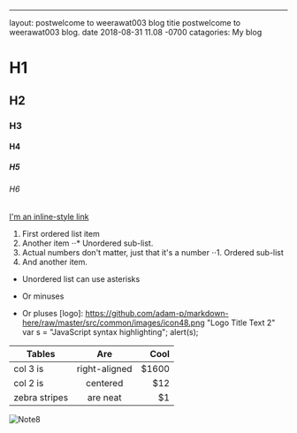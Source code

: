 ---
layout: postwelcome to weerawat003 blog
titie postwelcome to weerawat003 blog. 
date 2018-08-31 11.08 -0700
catagories: My blog
# H1
## H2
### H3
#### H4
##### H5
###### H6
[I'm an inline-style link](https://www.google.com)
1. First ordered list item
2. Another item
⋅⋅* Unordered sub-list. 
1. Actual numbers don't matter, just that it's a number
⋅⋅1. Ordered sub-list
4. And another item.
* Unordered list can use asterisks
- Or minuses
+ Or pluses
[logo]: https://github.com/adam-p/markdown-here/raw/master/src/common/images/icon48.png "Logo Title Text 2"
var s = "JavaScript syntax highlighting";
alert(s);

| Tables        | Are           | Cool  |
| ------------- |:-------------:| -----:|
| col 3 is      | right-aligned | $1600 |
| col 2 is      | centered      |   $12 |
| zebra stripes | are neat      |    $1 |
![Note8](https://www.google.com/url?sa=i&rct=j&q=&esrc=s&source=images&cd=&cad=rja&uact=8&ved=0ahUKEwi2jqyNgpLWAhVMPI8KHUP_AHIQjRwIBw&url=http%3A%2F%2Fwww.thisisgamethailand.com%2Fcontent%2FFIFA-Online-3-M-%25E0%25B9%2580%25E0%25B8%25A7%25E0%25B8%25AD%25E0%25B8%25A3%25E0%25B9%258C%25E0%25B8%258A%25E0%25B8%25B1%25E0%25B9%2588%25E0%25B8%2599%25E0%25B9%2584%25E0%25B8%2597%25E0%25B8%25A2%25E0%25B9%2580%25E0%25B8%259B%25E0%25B8%25B4%25E0%25B8%2594%25E0%25B9%2583%25E0%25B8%25AB%25E0%25B9%2589%25E0%25B8%259A%25E0%25B8%25A3%25E0%25B8%25B4%25E0%25B8%2581%25E0%25B8%25B2%25E0%25B8%25A3%25E0%25B9%2581%25E0%25B8%25A5%25E0%25B9%2589%25E0%25B8%25A7%25E0%25B8%2597%25E0%25B8%25B1%25E0%25B9%2589%25E0%25B8%2587-iOS--Android.html&psig=AFQjCNEnk4pgPwfQ7Tlmf0NGeIKDWOI4Wg&ust=1504837342745454)
